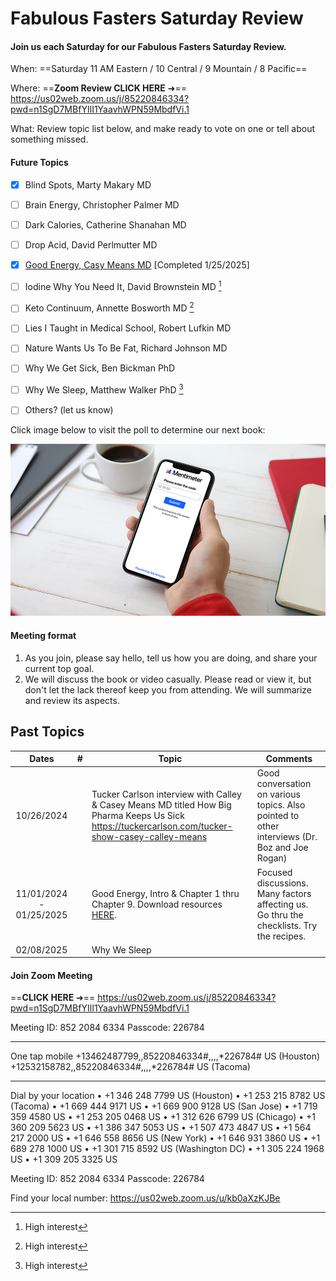 # Fabulous Fasters Saturday Review

####  Join us each Saturday for our Fabulous Fasters Saturday Review.

When: ==Saturday 11 AM Eastern / 10 Central / 9 Mountain / 8 Pacific==

Where: ==**Zoom Review CLICK HERE** ➜== https://us02web.zoom.us/j/85220846334?pwd=n1SgD7MBfYIlI1YaavhWPN59MbdfVi.1

What: Review topic list below, and make ready to vote on one or tell about something missed.

#### Future Topics

   - [x] Blind Spots, Marty Makary MD

   - [ ] Brain Energy, Christopher Palmer MD

   - [ ] Dark Calories, Catherine Shanahan MD

   - [ ] Drop Acid, David Perlmutter MD

   - [x] [Good Energy, Casy Means MD](https://www.caseymeans.com/) [Completed 1/25/2025]

   - [ ] Iodine Why You Need It, David Brownstein MD [^!]

   - [ ] Keto Continuum, Annette Bosworth MD [^!]

   - [ ] Lies I Taught in Medical School, Robert Lufkin MD

   - [ ] Nature Wants Us To Be Fat, Richard Johnson MD

   - [ ] Why We Get Sick, Ben Bickman PhD
   - [ ] Why We Sleep, Matthew Walker PhD [^!]
   - [ ] Others? (let us know)

Click image below to visit the poll to determine our next book: 

[![img](SaturdayReview.assets/og_picture.jpg)](https://www.menti.com/alk6ohgky69i)

[^!]: High interest

#### Meeting format

1. As you join, please say hello, tell us how you are doing, and share your current top goal.
2. We will discuss the book or video casually. Please read or view it, but don't let the lack thereof keep you from attending. We will summarize and review its aspects.

## Past Topics

   Dates   |  #  | Topic | Comments 
:--------: | :-: | ------------------------------------------------------------------------------------------------------------------------------------------------------------------------------- | ------------------------------------------------------------------------------------------------------------------------------------------------------------------------------------------------------------------- 
10/26/2024 |    | Tucker Carlson interview with Calley & Casey Means MD titled How Big Pharma Keeps Us Sick https://tuckercarlson.com/tucker-show-casey-calley-means | Good conversation on various topics. Also pointed to other interviews (Dr. Boz and Joe Rogan) 
11/01/2024 - 01/25/2025 |    | Good Energy, Intro & Chapter 1 thru Chapter 9. Download resources [HERE](https://www.caseymeans.com/goodenergy#materials). | Focused discussions. Many factors affecting us. Go thru the checklists. Try the recipes. 
02/08/2025 |  | Why We Sleep |

#### Join Zoom Meeting

==**CLICK HERE** ➜== https://us02web.zoom.us/j/85220846334?pwd=n1SgD7MBfYIlI1YaavhWPN59MbdfVi.1

Meeting ID: 852 2084 6334
Passcode: 226784

---

One tap mobile
+13462487799,,85220846334#,,,,*226784# US (Houston)
+12532158782,,85220846334#,,,,*226784# US (Tacoma)

---

Dial by your location
• +1 346 248 7799 US (Houston)
• +1 253 215 8782 US (Tacoma)
• +1 669 444 9171 US
• +1 669 900 9128 US (San Jose)
• +1 719 359 4580 US
• +1 253 205 0468 US
• +1 312 626 6799 US (Chicago)
• +1 360 209 5623 US
• +1 386 347 5053 US
• +1 507 473 4847 US
• +1 564 217 2000 US
• +1 646 558 8656 US (New York)
• +1 646 931 3860 US
• +1 689 278 1000 US
• +1 301 715 8592 US (Washington DC)
• +1 305 224 1968 US
• +1 309 205 3325 US

Meeting ID: 852 2084 6334
Passcode: 226784

Find your local number: https://us02web.zoom.us/u/kb0aXzKJBe

